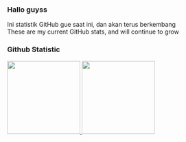 ### Hallo guyss
Ini statistik GitHub gue saat ini, dan akan terus berkembang<br>
These are my current GitHub stats, and will continue to grow<br>
### Github Statistic
<p align="left">
<a href="https://github.com/rifkialdi">
  <img height="170em" src="https://github-readme-stats-eight-theta.vercel.app/api?username=rifkialdi&show_icons=true&theme=algolia&include_all_commits=true&count_private=true"/>
  <img height="170em" src="https://github-readme-stats-eight-theta.vercel.app/api/top-langs/?username=rifkialdi&layout=compact&langs_count=8&theme=algolia"/>
</a>
</p>


